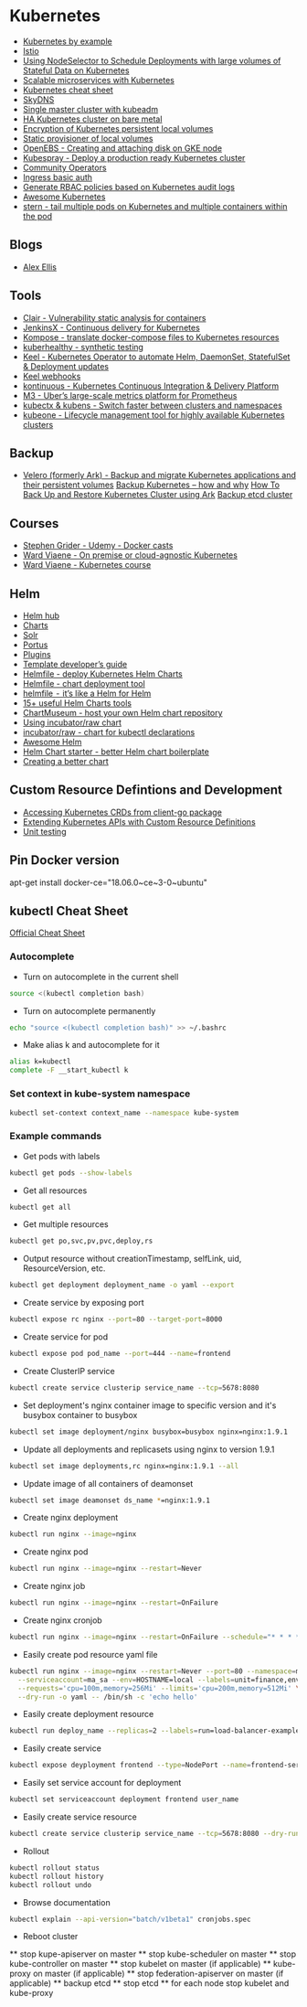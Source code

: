# Kubernetes

* [Kubernetes by example](http://kubernetesbyexample.com/)
* [Istio](https://www.youtube.com/watch?v=s4qasWn_mFc)
* [Using NodeSelector to Schedule Deployments with large volumes of Stateful Data on Kubernetes](https://medium.com/@jmarhee/using-nodeselector-to-schedule-deployments-with-large-volumes-of-stateful-data-on-kubernetes-46bd3ac6059d)
* [Scalable microservices with Kubernetes](https://eu.udacity.com/course/scalable-microservices-with-kubernetes--ud615)
* [Kubernetes cheat sheet](https://codefresh.io/kubernetes-tutorial/kubernetes-cheat-sheet/)
* [SkyDNS](https://github.com/skynetservices/skydns)
* [Single master cluster with kubeadm](https://kubernetes.io/docs/setup/independent/create-cluster-kubeadm/)
* [HA Kubernetes cluster on bare metal](https://github.com/salmanb/Kubernetes-HA-on-baremetal)
* [Encryption of Kubernetes persistent local volumes](https://medium.com/@dfrnascimento/encryption-of-kubernetes-persistent-local-volumes-70da62e0ed68)
* [Static provisioner of local volumes](https://github.com/kubernetes-sigs/sig-storage-local-static-provisioner)
* [OpenEBS - Creating and attaching disk on GKE node](https://docs.openebs.io/docs/next/setupstoragepools.html#creating-and-attaching-a-disk-on-gke-node)
* [Kubespray - Deploy a production ready Kubernetes cluster](https://github.com/kubernetes-sigs/kubespray)
* [Community Operators](https://commons.openshift.org/sig/operators.html)
* [Ingress basic auth](https://kubernetes.github.io/ingress-nginx/examples/auth/basic/)
* [Generate RBAC policies based on Kubernetes audit logs](https://github.com/liggitt/audit2rbac)
* [Awesome Kubernetes](https://github.com/helm/charts/tree/master/incubator/raw)
* [stern - tail multiple pods on Kubernetes and multiple containers within the pod](https://github.com/wercker/stern)

## Blogs

* [Alex Ellis](https://blog.alexellis.io/)

## Tools

* [Clair - Vulnerability static analysis for containers](https://github.com/coreos/clair)
* [JenkinsX - Continuous delivery for Kubernetes](https://jenkins-x.io/demos/devoxx-uk-2018/)
* [Kompose - translate docker-compose files to Kubernetes resources](https://github.com/kubernetes/kompose)
* [kuberhealthy - synthetic testing](https://github.com/Comcast/kuberhealthy)
* [Keel - Kubernetes Operator to automate Helm, DaemonSet, StatefulSet & Deployment updates](https://github.com/keel-hq/keel)
* [Keel webhooks](https://keel.sh/v1/guide/documentation.html#Triggers)
* [kontinuous - Kubernetes Continuous Integration & Delivery Platform](https://github.com/AcalephStorage/kontinuous)
* [M3 - Uber’s large-scale metrics platform for Prometheus](https://eng.uber.com/m3/)
* [kubectx & kubens - Switch faster between clusters and namespaces](https://github.com/ahmetb/kubectx)
* [kubeone - Lifecycle management tool for highly available Kubernetes clusters](https://github.com/kubermatic/kubeone)

## Backup

* [Velero (formerly Ark) - Backup and migrate Kubernetes applications and their persistent volumes](https://github.com/heptio/velero)
[Backup Kubernetes – how and why](https://elastisys.com/2018/12/10/backup-kubernetes-how-and-why/)
[How To Back Up and Restore Kubernetes Cluster using Ark](https://www.digitalocean.com/community/tutorials/how-to-back-up-and-restore-a-kubernetes-cluster-on-digitalocean-using-heptio-ark)
[Backup etcd cluster](https://kubernetes.io/docs/tasks/administer-cluster/configure-upgrade-etcd/#backing-up-an-etcd-cluster)

## Courses

* [Stephen Grider - Udemy - Docker casts](https://github.com/StephenGrider/DockerCasts)
* [Ward Viaene - On premise or cloud-agnostic Kubernetes](https://github.com/wardviaene/on-prem-or-cloud-agnostic-kubernetes)
* [Ward Viaene - Kubernetes course](https://github.com/wardviaene/kubernetes-course)

## Helm

* [Helm hub](https://hub.helm.sh/)
* [Charts](https://github.com/helm/charts)
* [Solr](https://github.com/guigo2k/helm-solr)
* [Portus](https://github.com/kubic-project/caasp-services/tree/master/contrib/helm-charts/portus)
* [Plugins](https://docs.helm.sh/related/)
* [Template developer’s guide](https://helm.sh/docs/chart_template_guide/)
* [Helmfile - deploy Kubernetes Helm Charts](https://github.com/roboll/helmfile)
* [Helmfile - chart deployment tool](https://medium.com/@devopseylife/helmfile-aka-helm-chart-deployment-tool-4e3378fad242)
* [helmfile  -  it’s like a Helm for Helm](https://medium.com/@naseem_60378/helmfile-its-like-a-helm-for-your-helm-74a908581599)
* [15+ useful Helm Charts tools](https://caylent.com/15-useful-helm-charts-tools/)
* [ChartMuseum - host your own Helm chart repository](https://github.com/helm/chartmuseum)
* [Using incubator/raw chart](https://github.com/roboll/helmfile/issues/494#issuecomment-474697430)
* [incubator/raw - chart for kubectl declarations](https://github.com/helm/charts/tree/master/incubator/raw)
* [Awesome Helm](https://github.com/cdwv/awesome-helm)
* [Helm Chart starter - better Helm chart boilerplate](https://github.com/sitewards/helm-chart)
* [Creating a better chart](https://medium.com/sitewards/deploying-on-kubernetes-2-scaffolding-6a54e5d181fb)

## Custom Resource Defintions and Development

* [Accessing Kubernetes CRDs from client-go package](https://www.martin-helmich.de/en/blog/kubernetes-crd-client.html)
* [Extending Kubernetes APIs with Custom Resource Definitions](https://medium.com/velotio-perspectives/extending-kubernetes-apis-with-custom-resource-definitions-crds-139c99ed3477)
* [Unit testing](https://medium.com/@e_frogers/unit-testing-with-kubernetes-client-go-283b11aaa7db)

## Pin Docker version

apt-get install docker-ce="18.06.0~ce~3-0~ubuntu"

## kubectl Cheat Sheet

[Official Cheat Sheet](https://kubernetes.io/docs/reference/kubectl/cheatsheet/)

### Autocomplete

* Turn on autocomplete in the current shell

```sh
source <(kubectl completion bash)
```

* Turn on autocomplete permanently

```sh
echo "source <(kubectl completion bash)" >> ~/.bashrc
```

* Make alias k and autocomplete for it

```sh
alias k=kubectl
complete -F __start_kubectl k
```

### Set context in kube-system namespace

```sh
kubectl set-context context_name --namespace kube-system
```

### Example commands

* Get pods with labels

```sh
kubectl get pods --show-labels
```

* Get all resources

```sh
kubectl get all
```

* Get multiple resources

```sh
kubectl get po,svc,pv,pvc,deploy,rs
```

* Output resource without creationTimestamp, selfLink, uid, ResourceVersion, etc.

```sh
kubectl get deployment deployment_name -o yaml --export
```

* Create service by exposing port

```sh
kubectl expose rc nginx --port=80 --target-port=8000
```

* Create service for pod

```sh
kubectl expose pod pod_name --port=444 --name=frontend
```

* Create ClusterIP service

```sh
kubectl create service clusterip service_name --tcp=5678:8080
```

* Set deployment's nginx container image to specific version and it's busybox container to busybox

```sh
kubectl set image deployment/nginx busybox=busybox nginx=nginx:1.9.1
```

* Update all deployments and replicasets using nginx to version 1.9.1

```sh
kubectl set image deployments,rc nginx=nginx:1.9.1 --all
```

* Update image of all containers of deamonset

```sh
kubectl set image deamonset ds_name *=nginx:1.9.1
```

* Create nginx deployment

```sh
kubectl run nginx --image=nginx
```

* Create nginx pod

```sh
kubectl run nginx --image=nginx --restart=Never
```

* Create nginx job

```sh
kubectl run nginx --image=nginx --restart=OnFailure
```

* Create nginx cronjob

```sh
kubectl run nginx --image=nginx --restart=OnFailure --schedule="* * * * *"
```

* Easily create pod resource yaml file

```sh
kubectl run nginx --image=nginx --restart=Never --port=80 --namespace=my_ns --command \
  --serviceaccount=ma_sa --env=HOSTNAME=local --labels=unit=finance,env=dev \
  --requests='cpu=100m,memory=256Mi' --limits='cpu=200m,memory=512Mi' \
  --dry-run -o yaml -- /bin/sh -c 'echo hello'
```

* Easily create deployment resource

```sh
kubectl run deploy_name --replicas=2 --labels=run=load-balancer-example --image=busybox --port=8080
```

* Easily create service

```sh
kubectl expose deyployment frontend --type=NodePort --name=frontend-service --port=6262 --target-port=8080
```

* Easily set service account for deployment

```sh
kubectl set serviceaccount deployment frontend user_name
```

* Easily create service resource

```sh
kubectl create service clusterip service_name --tcp=5678:8080 --dry-run -o yaml
```

* Rollout

```sh
kubectl rollout status
kubectl rollout history
kubectl rollout undo
```

* Browse documentation

```sh
kubectl explain --api-version="batch/v1beta1" cronjobs.spec
```

* Reboot cluster

** stop kupe-apiserver on master
** stop kube-scheduler on master
** stop kube-controller on master
** stop kubelet on master (if applicable)
** kube-proxy on master (if applicable)
** stop federation-apiserver on master (if applicable)
** backup etcd
** stop etcd
** for each node stop kubelet and kube-proxy